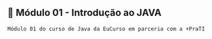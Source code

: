## 📖 Módulo 01 - Introdução ao JAVA

    Módulo 01 do curso de Java da EuCurso em parceria com a +PraTI
